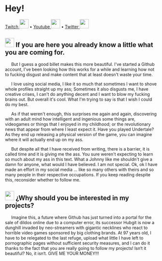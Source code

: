 <h1>   Hey! </h1>
  <a href=https://www.twitch.tv/cannonliar>Twitch <img src="https://logos-marcas.com/wp-content/uploads/2020/11/Twitch-Emblema.png" width="30px"></a>  •
  <a href=https://www.youtube.com/channel/UCcbDXjeZ5x-f2nrEvmKoD9w>Youtube <img src="https://i.pinimg.com/originals/de/1c/91/de1c91788be0d791135736995109272a.png" width="30px"></a> •
  <a href="https://twitter.com/intent/follow?screen_name=">Twitter <img src="https://logos-marcas.com/wp-content/uploads/2020/04/Twitter-Logo.png" width="30px"></a> 
</p>

<!--START_SECTION:endorsements-->
<img src="https://raw.githubusercontent.com/iampavangandhi/iampavangandhi/master/gifs/Hi.gif" width="30"/>   If you are here you already know a little what you are coming for.
---------------------------------------------------

⠀⠀But I guess a good billet makes this more beautiful. I've started a Github account, I've been looking how this works for a while and learning how not to fucking disgust and make content that at least doesn't waste your time. 

⠀⠀I love using social media, I like it so much that sometimes I want to shove whole profiles straight up my ass; Sometimes it also disgusts me, I have creative crises, I can't do anything decent and I want to blow my fucking brains out. But overall it's cool. What I'm trying to say is that I wish I could do my best. 

⠀⠀As if that weren't enough, this surprises me again and again, discovering with an adult mind how intelligent and ingenious some things are, videogames or things that I enjoyed in my childhood; or the revolutionary news that appear from where I least expect it. Have you played Undertale? As they end up releasing a physical version of the game, you can imagine where it will actually end up on my ass. 

⠀⠀But despite all that I have received from writing, there is a barrier, it is called time and it is giving me the ass. You sure weren't expecting to learn so much about my ass in this text. What a Johnny like me shouldn't give a damn for anyone, what would I have believed. I am not special. Ok, ok I have made an effort in my social media ... like so many others with theirs and so many people in their respective occupations. If you keep reading despite this, reconsider whether to follow me.


<!--START_SECTION:endorsements-->
<img src="https://emojis.slackmojis.com/emojis/images/1531849430/4246/blob-sunglasses.gif?1531849430" width="30"/>   ¿Why should you be interested in my projects?
---------------------------------------------------

⠀⠀Imagine this, a future where Github has just turned into a portal for the sale of dildos online due to a computer error, its successor Hubgit is now a dunghill invaded by neo-streamers with gigantic necklines who react to horrible video games sponsored by big clothing brands. At 97 years old, I have to be relegated to the last refuge, upload what little I have left to pornographic pages without sufficient security measures, and I can do it thanks to the fact that you are really going to follow my projects! Isn‘t it beautiful? No, it isn‘t. GIVE ME YOUR MONEY!!! 


